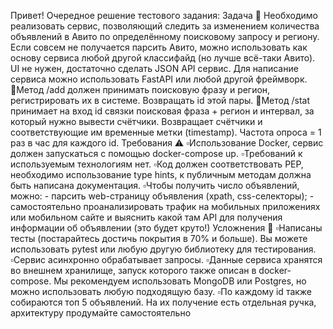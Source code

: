 Привет! Очередное решение тестового задания:
Задача 🎯 Необходимо реализовать сервис, позволяющий следить за изменением количества объявлений в Авито по определённому поисковому запросу и региону. Если совсем не получается парсить Авито, можно использовать как основу сервиса любой другой классифайд (но лучше всё-таки Авито). UI не нужен, достаточно сделать JSON API сервис. Для написание сервиса можно использовать FastAPI или любой другой фреймворк. 🔸Метод /add должен принимать поисковую фразу и регион, регистрировать их в системе. Возвращать id этой пары. 
🔸Метод /stat принимает на вход id связки поисковая фраза + регион и интервал, за который нужно вывести счётчики. Возвращает счётчики и соответствующие им временные метки (timestamp). Частота опроса = 1 раз в час для каждого id. 
Требования
⚠️ ▫️Использование Docker, сервис должен запускаться с помощью docker-compose up. 
▫️Требований к используемым технологиям нет. 
▫️Код должен соответствовать PEP, необходимо использование type hints, к публичным методам должна быть написана документация. 
▫️Чтобы получить число объявлений, можно: - парсить web-страницу объявления (xpath, css-селекторы); - самостоятельно проанализировать трафик на мобильных приложениях или мобильном сайте и выяснить какой там API для получения информации об объявлении (это будет круто!) 
Усложнения 🤔 
▫️Написаны тесты (постарайтесь достичь покрытия в 70% и больше). Вы можете использовать pytest или любую другую библиотеку для тестирования. ▫️Сервис асинхронно обрабатывает запросы. 
▫️Данные сервиса хранятся во внешнем хранилище, запуск которого также описан в docker-compose. Мы рекомендуем использовать MongoDB или Postgres, но можно использовать любую подходящую базу. 
▫️По каждому id также собираются топ 5 объявлений. На их получение есть отдельная ручка, архитектуру продумайте самостоятельно